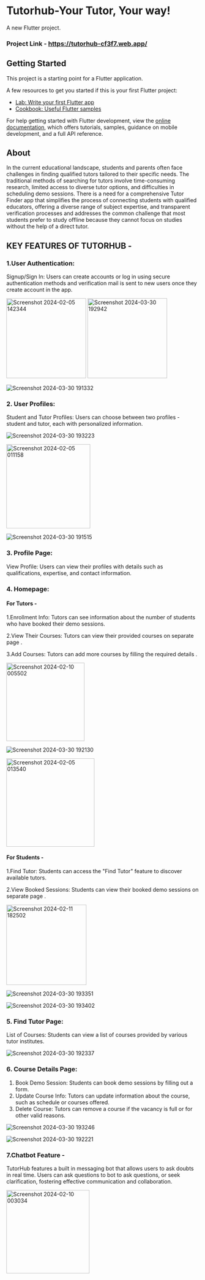 # Tutorhub-Your Tutor, Your way!

A new Flutter project.

### Project Link - https://tutorhub-cf3f7.web.app/

## Getting Started

This project is a starting point for a Flutter application.

A few resources to get you started if this is your first Flutter project:

- [Lab: Write your first Flutter app](https://docs.flutter.dev/get-started/codelab)
- [Cookbook: Useful Flutter samples](https://docs.flutter.dev/cookbook)

For help getting started with Flutter development, view the
[online documentation](https://docs.flutter.dev/), which offers tutorials,
samples, guidance on mobile development, and a full API reference.

## About
In the current educational landscape, students and parents often face challenges in finding qualified tutors tailored to their specific needs. The traditional methods of searching for tutors involve time-consuming research, limited access to diverse tutor options, and difficulties in scheduling demo sessions.
There is a need for a comprehensive Tutor Finder app that simplifies the process of connecting students with qualified educators, offering a diverse range of subject expertise, and transparent verification processes and addresses the common challenge that most students prefer to study offline because they cannot focus on studies without the help of a direct tutor.

## KEY FEATURES OF TUTORHUB - 

### 1.User Authentication:
Signup/Sign In: Users can create accounts or log in using secure authentication methods and verification mail is sent to new users once they create account in the app.

<img width="208" alt="Screenshot 2024-02-05 142344" src="https://github.com/Isha2923/Tutorhub-YOUR-TUTOR-YOUR-WAY/assets/122515895/8d7ca880-7dbb-4536-87bf-df7a78cb386f">

<img width="208" alt="Screenshot 2024-03-30 192942" src="https://github.com/Isha2923/Tutorhub-YOUR-TUTOR-YOUR-WAY/assets/122515895/4a8f108b-42e5-4e06-acbe-0edb9c611393">

![Screenshot 2024-03-30 191332](https://github.com/Isha2923/Tutorhub-YOUR-TUTOR-YOUR-WAY/assets/122515895/b4cf6121-2121-480a-99e8-373d79979f3e)



### 2. User Profiles:
Student and Tutor Profiles: Users can choose between two profiles - student and tutor, each with personalized information.

![Screenshot 2024-03-30 193223](https://github.com/Isha2923/Tutorhub-YOUR-TUTOR-YOUR-WAY/assets/122515895/66484306-20c0-4a92-91e8-064f5430e8fd)

<img width="219" alt="Screenshot 2024-02-05 011158" src="https://github.com/Isha2923/Tutorhub-YOUR-TUTOR-YOUR-WAY/assets/122515895/0f2d2c06-989b-4ae7-a52e-7819a2665960">


![Screenshot 2024-03-30 191515](https://github.com/Isha2923/Tutorhub-YOUR-TUTOR-YOUR-WAY/assets/122515895/1b017e81-dd37-4a07-8c0d-7727e048f651)


### 3. Profile Page:
View Profile: Users can view their profiles with details such as qualifications, expertise, and contact information.


### 4. Homepage:

#### For Tutors - 
1.Enrollment Info: Tutors can see information about the number of students who have booked their demo sessions.

2.View Their Courses: Tutors can view their provided courses on separate page .

3.Add Courses: Tutors can add more courses by filling the required details .

<img width="204" alt="Screenshot 2024-02-10 005502" src="https://github.com/Isha2923/Tutorhub-YOUR-TUTOR-YOUR-WAY/assets/122515895/1ece6ea5-6e1c-4d6a-b2b3-e031cb618dda">

![Screenshot 2024-03-30 192130](https://github.com/Isha2923/Tutorhub-YOUR-TUTOR-YOUR-WAY/assets/122515895/d413ab2d-92de-46a9-946b-919381c77b25)

<img width="230" alt="Screenshot 2024-02-05 013540" src="https://github.com/Isha2923/Tutorhub-YOUR-TUTOR-YOUR-WAY/assets/122515895/e5102816-d786-4865-aec7-5eb3fd6ae478">


#### For Students - 
1.Find Tutor: Students can access the "Find Tutor" feature to discover available tutors.

2.View Booked Sessions: Students can view their booked demo sessions on separate page .


<img width="209" alt="Screenshot 2024-02-11 182502" src="https://github.com/Isha2923/Tutorhub-YOUR-TUTOR-YOUR-WAY/assets/122515895/980f3686-0ba3-4a48-8cb1-a6508f16e698">

![Screenshot 2024-03-30 193351](https://github.com/Isha2923/Tutorhub-YOUR-TUTOR-YOUR-WAY/assets/122515895/f5bbeb3e-46ff-406e-871e-683041b2b796)

![Screenshot 2024-03-30 193402](https://github.com/Isha2923/Tutorhub-YOUR-TUTOR-YOUR-WAY/assets/122515895/213aedc8-30e6-45eb-9d96-3da9b6c4b735)

### 5. Find Tutor Page:
List of Courses: Students can view a list of courses provided by various tutor institutes.


![Screenshot 2024-03-30 192337](https://github.com/Isha2923/Tutorhub-YOUR-TUTOR-YOUR-WAY/assets/122515895/e96229bd-1bf9-4d79-b5e1-ffa758204801)


### 6. Course Details Page:
1. Book Demo Session: Students can book demo sessions by filling out a form.
2. Update Course Info: Tutors can update information about the course, such as schedule or courses offered.
3. Delete Course: Tutors can remove a course if the vacancy is full or for other valid reasons.

![Screenshot 2024-03-30 193246](https://github.com/Isha2923/Tutorhub-YOUR-TUTOR-YOUR-WAY/assets/122515895/61a2693b-3ca6-476f-86d1-c5f0e9ccac73)

![Screenshot 2024-03-30 192221](https://github.com/Isha2923/Tutorhub-YOUR-TUTOR-YOUR-WAY/assets/122515895/51b5d070-5fa8-46c3-a8ef-d0211d080fa4)

### 7.Chatbot Feature - 
TutorHub features a built in messaging bot that allows users to ask doubts in real time. Users can ask questions to bot to ask questions, or seek clarification, fostering effective communication and collaboration.

<img width="217" alt="Screenshot 2024-02-10 003034" src="https://github.com/Isha2923/Tutorhub-YOUR-TUTOR-YOUR-WAY/assets/122515895/f55a923e-d5bf-442e-8f0e-ca86147563ec">






